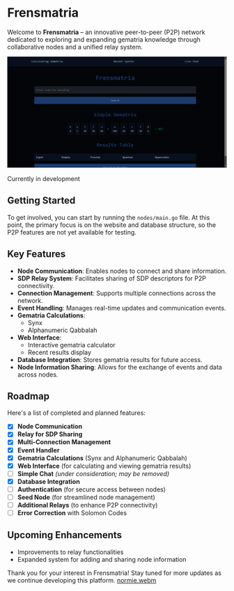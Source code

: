 # Frensmatria

Welcome to **Frensmatria** – an innovative peer-to-peer (P2P) network dedicated to exploring and expanding gematria knowledge through collaborative nodes and a unified relay system.

![Gematria Lookup](images/lookup.png)

Currently in development

## Getting Started

To get involved, you can start by running the `nodes/main.go` file. At this point, the primary focus is on the website and database structure, so the P2P features are not yet available for testing. 



## Key Features

- **Node Communication**: Enables nodes to connect and share information.
- **SDP Relay System**: Facilitates sharing of SDP descriptors for P2P connectivity.
- **Connection Management**: Supports multiple connections across the network.
- **Event Handling**: Manages real-time updates and communication events.
- **Gematria Calculations**:
  - Synx
  - Alphanumeric Qabbalah
- **Web Interface**:
  - Interactive gematria calculator
  - Recent results display
- **Database Integration**: Stores gematria results for future access.
- **Node Information Sharing**: Allows for the exchange of events and data across nodes.

## Roadmap

Here's a list of completed and planned features:

- [x] **Node Communication**
- [x] **Relay for SDP Sharing**
- [x] **Multi-Connection Management**
- [x] **Event Handler**
- [x] **Gematria Calculations** (Synx and Alphanumeric Qabbalah)
- [x] **Web Interface** (for calculating and viewing gematria results)
- [ ] **Simple Chat** *(under consideration; may be removed)*
- [x] **Database Integration**
- [ ] **Authentication** (for secure access between nodes)
- [ ] **Seed Node** (for streamlined node management)
- [ ] **Additional Relays** (to enhance P2P connectivity)
- [ ] **Error Correction** with Solomon Codes

## Upcoming Enhancements

- Improvements to relay functionalities
- Expanded system for adding and sharing node information

Thank you for your interest in Frensmatria! Stay tuned for more updates as we continue developing this platform.
[normie.webm](https://github.com/user-attachments/assets/b3b53278-b24c-48ba-8cdb-d1e5f1a99379)
